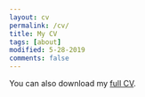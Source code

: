 ```yaml
---
layout: cv
permalink: /cv/
title: My CV
tags: [about]
modified: 5-28-2019
comments: false
---
```


You can also download my <a href="{{ site.url }}/files/cv.pdf" target="_blank">full CV</a>.

